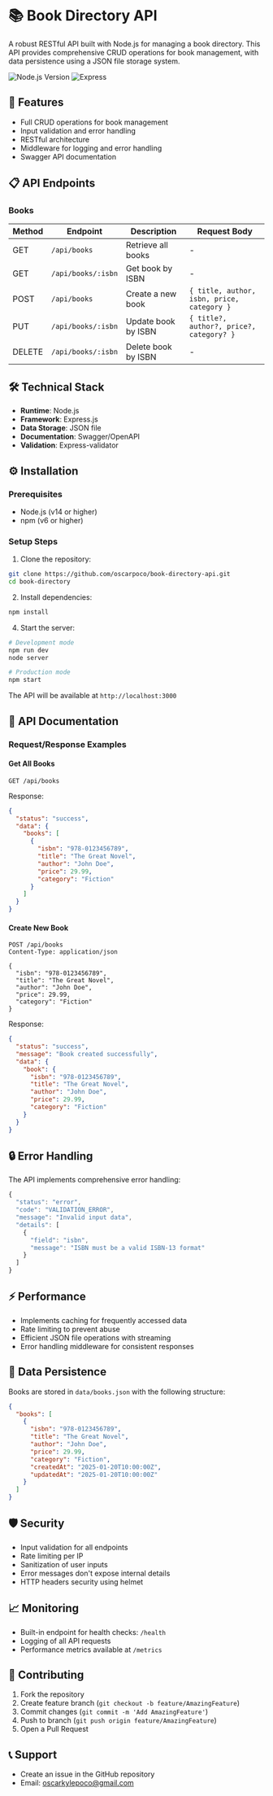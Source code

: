 # 📚 Book Directory API

A robust RESTful API built with Node.js for managing a book directory. This API provides comprehensive CRUD operations for book management, with data persistence using a JSON file storage system.

![Node.js Version](https://img.shields.io/badge/node-%3E%3D14.0.0-brightgreen)
![Express](https://img.shields.io/badge/express-4.x-blue)

## 🚀 Features

- Full CRUD operations for book management
- Input validation and error handling
- RESTful architecture
- Middleware for logging and error handling
- Swagger API documentation

## 📋 API Endpoints

### Books

| Method   | Endpoint           | Description                    | Request Body                                      |
|----------|-------------------|--------------------------------|--------------------------------------------------|
| GET      | `/api/books`      | Retrieve all books             | -                                                |
| GET      | `/api/books/:isbn`| Get book by ISBN               | -                                                |
| POST     | `/api/books`      | Create a new book              | `{ title, author, isbn, price, category }`       |
| PUT      | `/api/books/:isbn`| Update book by ISBN            | `{ title?, author?, price?, category? }`         |
| DELETE   | `/api/books/:isbn`| Delete book by ISBN            | -                                                |

## 🛠️ Technical Stack

- **Runtime**: Node.js
- **Framework**: Express.js
- **Data Storage**: JSON file
- **Documentation**: Swagger/OpenAPI
- **Validation**: Express-validator

## ⚙️ Installation

### Prerequisites

- Node.js (v14 or higher)
- npm (v6 or higher)

### Setup Steps

1. Clone the repository:
```bash
git clone https://github.com/oscarpoco/book-directory-api.git
cd book-directory
```

2. Install dependencies:
```bash
npm install
```

4. Start the server:
```bash
# Development mode
npm run dev
node server

# Production mode
npm start
```

The API will be available at `http://localhost:3000`

## 📝 API Documentation

### Request/Response Examples

#### Get All Books
```http
GET /api/books
```

Response:
```json
{
  "status": "success",
  "data": {
    "books": [
      {
        "isbn": "978-0123456789",
        "title": "The Great Novel",
        "author": "John Doe",
        "price": 29.99,
        "category": "Fiction"
      }
    ]
  }
}
```

#### Create New Book
```http
POST /api/books
Content-Type: application/json

{
  "isbn": "978-0123456789",
  "title": "The Great Novel",
  "author": "John Doe",
  "price": 29.99,
  "category": "Fiction"
}
```

Response:
```json
{
  "status": "success",
  "message": "Book created successfully",
  "data": {
    "book": {
      "isbn": "978-0123456789",
      "title": "The Great Novel",
      "author": "John Doe",
      "price": 29.99,
      "category": "Fiction"
    }
  }
}
```

## 🔒 Error Handling

The API implements comprehensive error handling:

```javascript
{
  "status": "error",
  "code": "VALIDATION_ERROR",
  "message": "Invalid input data",
  "details": [
    {
      "field": "isbn",
      "message": "ISBN must be a valid ISBN-13 format"
    }
  ]
}
```

## ⚡ Performance

- Implements caching for frequently accessed data
- Rate limiting to prevent abuse
- Efficient JSON file operations with streaming
- Error handling middleware for consistent responses


## 🔄 Data Persistence

Books are stored in `data/books.json` with the following structure:

```json
{
  "books": [
    {
      "isbn": "978-0123456789",
      "title": "The Great Novel",
      "author": "John Doe",
      "price": 29.99,
      "category": "Fiction",
      "createdAt": "2025-01-20T10:00:00Z",
      "updatedAt": "2025-01-20T10:00:00Z"
    }
  ]
}
```

## 🛡️ Security

- Input validation for all endpoints
- Rate limiting per IP
- Sanitization of user inputs
- Error messages don't expose internal details
- HTTP headers security using helmet


## 📈 Monitoring

- Built-in endpoint for health checks: `/health`
- Logging of all API requests
- Performance metrics available at `/metrics`

## 🤝 Contributing

1. Fork the repository
2. Create feature branch (`git checkout -b feature/AmazingFeature`)
3. Commit changes (`git commit -m 'Add AmazingFeature'`)
4. Push to branch (`git push origin feature/AmazingFeature`)
5. Open a Pull Request


## 📞 Support

- Create an issue in the GitHub repository
- Email: oscarkylepoco@gmail.com
